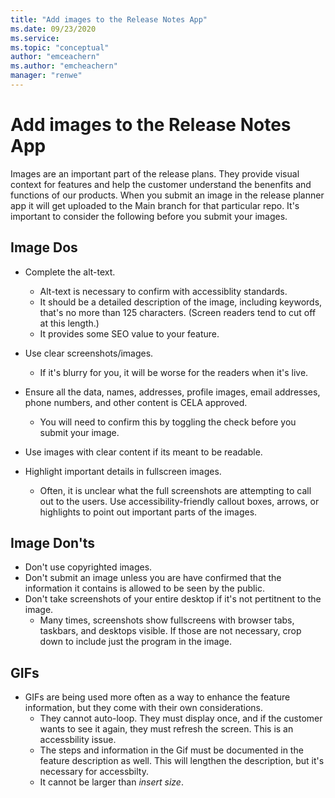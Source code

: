 ```yaml
---
title: "Add images to the Release Notes App"
ms.date: 09/23/2020
ms.service: 
ms.topic: "conceptual"
author: "emceachern"
ms.author: "emcheachern"
manager: "renwe"
---
```


# Add images to the Release Notes App

Images are an important part of the release plans. They provide visual context for features and help the customer understand the benenfits and functions of our products. When you submit an image in the release planner app it will get uploaded to the Main branch for that particular repo. It's important to consider the following before you submit your images. 

## Image Dos

- Complete the alt-text.
  - Alt-text is necessary to confirm with accessiblity standards.
  - It should be a detailed description of the image, including keywords, that's no more than 125 characters. (Screen readers tend to cut off at this length.)
  - It provides some SEO value to your feature.

- Use clear screenshots/images.
  - If it's blurry for you, it will be worse for the readers when it's live. 

- Ensure all the data, names, addresses, profile images, email addresses, phone numbers, and other content is CELA approved.
  - You will need to confirm this by toggling the check before you submit your image. 

- Use images with clear content if its meant to be readable. 
 
- Highlight important details in fullscreen images. 
  - Often, it is unclear what the full screenshots are attempting to call out to the users. Use accessibility-friendly callout boxes, arrows, or highlights to point out important parts of the images.

## Image Don'ts

- Don't use copyrighted images. 
- Don't submit an image unless you are have confirmed that the information it contains is allowed to be seen by the public.
- Don't take screenshots of your entire desktop if it's not pertitnent to the image. 
  - Many times, screenshots show fullscreens with browser tabs, taskbars, and desktops visible. If those are not necessary, crop down to include just the program in the image.

## GIFs

- GIFs are being used more often as a way to enhance the feature information, but they come with their own considerations.
  - They cannot auto-loop. They must display once, and if the customer wants to see it again, they must refresh the screen. This is an accessbility issue. 
  - The steps and information in the Gif must be documented in the feature description as well. This will lengthen the description, but it's necessary for accessbilty. 
  - It cannot be larger than *insert size*. 

